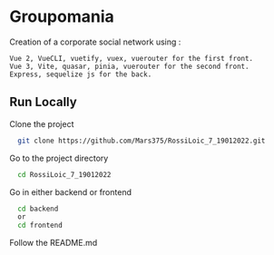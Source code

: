 
# Groupomania

Creation of a corporate social network using :

    Vue 2, VueCLI, vuetify, vuex, vuerouter for the first front.
    Vue 3, Vite, quasar, pinia, vuerouter for the second front.
    Express, sequelize js for the back.


## Run Locally

Clone the project

```bash
  git clone https://github.com/Mars375/RossiLoic_7_19012022.git
```

Go to the project directory

```bash
  cd RossiLoic_7_19012022
```

Go in either backend or frontend

```bash
  cd backend 
  or
  cd frontend
```

Follow the README.md
